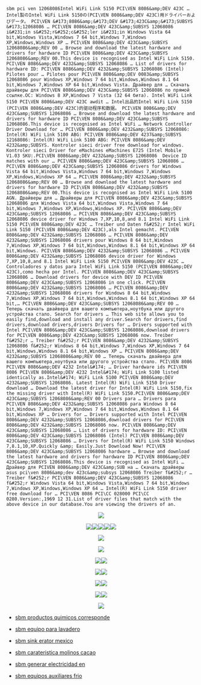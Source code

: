 
```
sbm pci ven 12068086Intel WiFi Link 5150 PCI\VEN 8086&amp;DEV 423C … Intel製のIntel WiFi Link 5150の(PCI\VEN 8086&amp;DEV 423C)用ドライバーおよびデータ。 PCI\VEN &#173;8086&amp;&#173;DEV &#173;423C&amp;&#173;SUBSYS &#173;12068086 … PCI\VEN 8086&amp;DEV 423C&amp;SUBSYS 12068086 i&#231;in s&#252;r&#252;c&#252;ler i&#231;in Windows Vista 64 bit,Windows Vista,Windows 7 64 bit,Windows 7,Windows XP,Windows,Windows XP … PCI\VEN 8086&amp;DEV 423C&amp;SUBSYS 12068086&amp;REV 00 … Browse and download the latest hardware and drivers for hardware ID PCI\VEN 8086&amp;DEV 423C&amp;SUBSYS 12068086&amp;REV 00.This device is recognised as Intel WiFi Link 5150. PCI\VEN 8086&amp;DEV 4232&amp;SUBSYS 12068086 … List of drivers for hardware ID: PCI\VEN 8086&amp;DEV 4232&amp;SUBSYS 12068086 (Intel) Pilotes pour … Pilotes pour PCI\VEN 8086&amp;DEV 0083&amp;SUBSYS 12068086 pour Windows XP,Windows 7 64 bit,Windows,Windows 8.1 64 bit,Windows 7,Windows XP 64 bit,Windows Vista. Драйвер для … Скачать драйверы для PCI\VEN 8086&amp;DEV 423C&amp;SUBSYS 12068086 по прямой ссылке.ОС: Windows 8 XP,Windows 7 Vista (32 64 бита). Intel WiFi Link 5150 PCI\VEN 8086&amp;DEV 423C awdit … Intel出品的Intel WiFi Link 5150 (PCI\VEN 8086&amp;DEV 423C)的驱动程序和数据。 PCI\VEN 8086&amp;DEV 423C&amp;SUBSYS 12068086 … Browse and download the latest hardware and drivers for hardware ID PCI\VEN 8086&amp;DEV 423C&amp;SUBSYS 12068086.This device is recognised as Intel WiFi … Network Controller Driver Download for … PCI\VEN 8086&amp;DEV 4232&amp;SUBSYS 12068086: Intel(R) WiFi Link 5100 ABG: PCI\VEN 8086&amp;DEV 4237&amp;SUBSYS 12168086: Intel(R) WiFi Link 5100 ABG: PCI\VEN 8086&amp;DEV 4232&amp;SUBSYS. Kontroler sieci driver free download for windows. Kontroler sieci Driver for eMachines eMachines E725 (Intel Mobile V1.03 SKU:.PCI\VEN 8086&amp;DEV 4232&amp;SUBSYS 12068086  Device ID matches with our … PCI\VEN 8086&amp;DEV 423C&amp;SUBSYS 12068086 … PCI\VEN 8086&amp;DEV 423C&amp;SUBSYS 12068086 drivers for Windows Vista 64 bit,Windows Vista,Windows 7 64 bit,Windows 7,Windows XP,Windows,Windows XP 64 … PCI\VEN 8086&amp;DEV 4232&amp;SUBSYS 12068086&amp;REV 00 … Browse and download the latest hardware and drivers for hardware ID PCI\VEN 8086&amp;DEV 4232&amp;SUBSYS 12068086&amp;REV 00.This device is recognised as Intel WiFi Link 5100 AGN. Драйверы для … Драйверы для PCI\VEN 8086&amp;DEV 423C&amp;SUBSYS 12068086 для Windows Vista 64 bit,Windows Vista,Windows 7 64 bit,Windows 7,Windows XP,Windows,Windows XP. PCI\VEN 8086&amp;DEV 423C&amp;SUBSYS 12068086 … PCI\VEN 8086&amp;DEV 423C&amp;SUBSYS 12068086 device driver for Windows 7,XP,10,8,and 8.1 Intel WiFi Link 5150 PCI\VEN 8086&amp;DEV 423C … Treiber und Daten f&#252;r Intel WiFi Link 5150 (PCI\VEN 8086&amp;DEV 423C),als Intel gemacht. PCI\VEN 8086&amp;DEV 4232&amp;SUBSYS 12068086 … PCI\VEN 8086&amp;DEV 4232&amp;SUBSYS 12068086 drivers pour Windows 8 64 bit,Windows 7,Windows XP,Windows 7 64 bit,Windows,Windows 8.1 64 bit,Windows XP 64 bit,Windows. PCI\VEN 8086&amp;DEV 4232&amp;SUBSYS 12068086 … PCI\VEN 8086&amp;DEV 4232&amp;SUBSYS 12068086 device driver for Windows 7,XP,10,8,and 8.1 Intel WiFi Link 5150 PCI\VEN 8086&amp;DEV 423C … Controladores y datos para Intel WiFi Link 5150 (PCI\VEN 8086&amp;DEV 423C),como hecha por Intel. PCI\VEN 8086&amp;DEV 423C&amp;SUBSYS 12068086 … Download drivers for device with DEV ID PCI\VEN 8086&amp;DEV 423C&amp;SUBSYS 12068086 in one click. PCI\VEN 8086&amp;DEV 4232&amp;SUBSYS 12068086 … PCI\VEN 8086&amp;DEV 4232&amp;SUBSYS 12068086 drivers for Windows 8 64 bit,Windows 7,Windows XP,Windows 7 64 bit,Windows,Windows 8.1 64 bit,Windows XP 64 bit,… PCI\VEN 8086&amp;DEV 423C&amp;SUBSYS 12068086&amp;REV 00 … Теперь скачать двайвера для вашего компьютера,ноутбука или другого устройства стало. Search for drivers … This web site allows you to easily find,download and install any driver.Search for drivers,find drivers,download drivers,drivers Drivers for … Drivers supported with Intel PCI\VEN 8086&amp;DEV 423C&amp;SUBSYS 12068086,download drivers for PCI\VEN 8086&amp;DEV 423C&amp;SUBSYS 12068086 now. Treiber f&#252;r … Treiber f&#252;r PCI\VEN 8086&amp;DEV 4232&amp;SUBSYS 12068086 f&#252;r Windows 8 64 bit,Windows 7,Windows XP,Windows 7 64 bit,Windows,Windows 8.1 64 bit,Windows XP … PCI\VEN 8086&amp;DEV 4232&amp;SUBSYS 12068086&amp;REV 00 … Теперь скачать двайвера для вашего компьютера,ноутбука или другого устройства стало. PCI\VEN 8086 PCI\VEN 8086&amp;DEV 4232 Intel&#174; … Driver hardware ids PCI\VEN 8086 PCI\VEN 8086&amp;DEV 4232 Intel&#174; WiFi Link 5100 listed identically as.Intel&#174; WiFi Link 5100 PCI\VEN 8086&amp;DEV 4232&amp;SUBSYS 12068086. Latest Intel(R) WiFi Link 5150 Driver download … Download the latest driver for Intel(R) WiFi Link 5150,fix the missing driver with Intel(R) WiFi Link 5150.PCI\VEN 8086&amp;DEV 423C&amp;SUBSYS 12068086&amp;REV 00 Drivers para … Drivers para PCI\VEN 8086&amp;DEV 4232&amp;SUBSYS 12068086 para Windows 8 64 bit,Windows 7,Windows XP,Windows 7 64 bit,Windows,Windows 8.1 64 bit,Windows XP … Drivers for … Drivers supported with Intel PCI\VEN 8086&amp;DEV 4232&amp;SUBSYS 12068086,download drivers for PCI\VEN 8086&amp;DEV 4232&amp;SUBSYS 12068086 now. PCI\VEN 8086&amp;DEV 423C&amp;SUBSYS 12068086 … List of drivers for hardware ID: PCI\VEN 8086&amp;DEV 423C&amp;SUBSYS 12068086 (Intel) PCI\VEN 8086&amp;DEV 423C&amp;SUBSYS 12068086 … Drivers for Intel(R) WiFi Link 5150 Windows 7,8.1,10,XP.Quickly &amp; Easily.Just Download Now! PCI\VEN 8086&amp;DEV 423C&amp;SUBSYS 12068086 hardware … Browse and download the latest hardware and drivers for hardware ID PCI\VEN 8086&amp;DEV 423C&amp;SUBSYS 12068086.This device is recognised as Intel WiFi … Драйвер для PCIVEN 8086&amp;DEV 423C&amp;SUB на … Скачать драйверы asus pci\ven 8086&amp;dev 423c&amp;subsys 12068086 Treiber f&#252;r … Treiber f&#252;r PCI\VEN 8086&amp;DEV 423C&amp;SUBSYS 12068086 f&#252;r Windows Vista 64 bit,Windows Vista,Windows 7 64 bit,Windows 7,Windows XP,Windows,Windows XP 64 … Intel(R) WiFi Link 5150 driver free download for … PCI\VEN 8086 PCI\CC 028000 PCI\CC 0280.Version:,1969 12 31.List of driver files that match with the above device in our database.You are viewing the drivers of an. 
```

<div align="center">

<a href="https://es-crusher.shibang-china.com/github&k=sbm+pci+ven+12068086"><img src="https://static.shibang-china.com/es/crusher/logo.jpg"></a>

<a href="https://es-crusher.shibang-china.com/github&k=sbm+pci+ven+12068086"><img src="https://static.shibang-china.com/es/crusher/index.jpg"></a><a href="https://es-crusher.shibang-china.com/material.htmlgithub&k=sbm+pci+ven+12068086"><img src="https://static.shibang-china.com/es/crusher/material.jpg"></a><a href="https://es-crusher.shibang-china.com/application.htmlgithub&k=sbm+pci+ven+12068086"><img src="https://static.shibang-china.com/es/crusher/application.jpg"></a><a href="https://es-crusher.shibang-china.com/aboutus.htmlgithub&k=sbm+pci+ven+12068086"><img src="https://static.shibang-china.com/es/crusher/aboutus.jpg"></a><a href="https://es-crusher.shibang-china.com/contact.htmlgithub&k=sbm+pci+ven+12068086"><img src="https://static.shibang-china.com/es/crusher/contact.jpg"></a>

<a href="https://es-crusher.shibang-china.com/github&k=sbm+pci+ven+12068086"><img src="https://static.shibang-china.com/es/crusher/banner.jpg"></a>

<a href="https://swt.shibang-china.com/github&k=sbm+pci+ven+12068086"><img src="https://static.shibang-china.com/es/crusher/text.jpg"></a>

<a href="https://swt.shibang-china.com/github&k=sbm+pci+ven+12068086"><img src="https://static.shibang-china.com/es/crusher/chat.jpg"></a><a href="https://es-crusher.shibang-china.com/contact.htmlgithub&k=sbm+pci+ven+12068086"><img src="https://static.shibang-china.com/es/crusher/message.jpg"></a>

<a href="https://es-crusher.shibang-china.com/products/pe.htmlgithub&k=sbm+pci+ven+12068086"><img src="https://static.shibang-china.com/es/crusher/pe.jpg"></a><a href="https://es-crusher.shibang-china.com/products/pf.htmlgithub&k=sbm+pci+ven+12068086"><img src="https://static.shibang-china.com/es/crusher/pf.jpg"></a>

<a href="https://es-crusher.shibang-china.com/products/hpt.htmlgithub&k=sbm+pci+ven+12068086"><img src="https://static.shibang-china.com/es/crusher/hpt.jpg"></a><a href="https://es-crusher.shibang-china.com/products/vsi.htmlgithub&k=sbm+pci+ven+12068086"><img src="https://static.shibang-china.com/es/crusher/vsi.jpg"></a>

<a href="https://es-crusher.shibang-china.com/products/klv.htmlgithub&k=sbm+pci+ven+12068086"><img src="https://static.shibang-china.com/es/crusher/klv.jpg"></a><a href="https://es-crusher.shibang-china.com/products/portable.htmlgithub&k=sbm+pci+ven+12068086"><img src="https://static.shibang-china.com/es/crusher/portable.jpg"></a>

<a href="https://swt.shibang-china.com/github&k=sbm+pci+ven+12068086"><img src="https://static.shibang-china.com/es/crusher/case.jpg"></a>

</div>


* [sbm productos quimicos corresponde](sbm%20productos%20quimicos%20corresponde.md)

* [sbm equipo para lavadero](sbm%20equipo%20para%20lavadero.md)

* [sbm sink erator mexico](sbm%20sink%20erator%20mexico.md)

* [sbm carateristica molinos cacao](sbm%20carateristica%20molinos%20cacao.md)

* [sbm generar electricidad en](sbm%20generar%20electricidad%20en.md)

* [sbm equipos auxiliares frio](sbm%20equipos%20auxiliares%20frio.md)